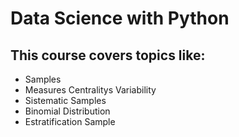 # Data Science with Python

## This course covers topics like:
- Samples
- Measures Centralitys Variability
- Sistematic Samples
- Binomial Distribution
- Estratification Sample

